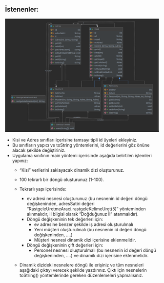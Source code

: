 
## İstenenler:

![](https://github.com/nurbanuogur/NesneYonelimliAnalizTasarim/blob/master/Diyagramlar/Uygulama4.png)

* Kisi ve Adres sınıfları içerisine tamsayı tipli id üyeleri ekleyiniz.
* Bu sınıfların yapıcı ve toString yöntemlerini, id değerlerini göz önüne alacak şekilde değiştiriniz.
* Uygulama sınıfının main yöntemi içerisinde aşağıda belirtilen işlemleri yapınız:
 	* “Kisi” verilerini saklayacak dinamik dizi oluşturunuz.
 	* 100 tekrarlı bir döngü oluşturunuz (1-100).
 	* Tekrarlı yapı içerisinde:
 		* ev adresi nesnesi oluşturunuz (bu nesnenin id değeri döngü değişkeninden, adresSatiri değeri “RastgeleUretmeAraci.rastgeleKelimeUret(5)” yönteminden alınmalıdır, il bilgisi olarak “Doğduğunuz İl” atanmalıdır).
 		* Döngü değişkeninin tek değerleri için:
 			* ev adresine benzer şekilde iş adresi oluşturulmalı
 			* Yeni müşteri oluşturulmalı (bu nesnenin id değeri döngü değişkeninden, ….)
 			* Müşteri nesnesi dinamik dizi içerisine eklenmelidir.
 		* Döngü değişkeninin çift değerleri için:
 			* Personel nesnesi oluşturulmalı (bu nesnenin id değeri döngü değişkeninden, ….) ve dinamik dizi içerisine eklenmelidir.
 			
 	* Dinamik dizideki nesnelere döngü ile erişiniz ve tüm nesneleri aşağıdaki çıktıyı verecek şekilde yazdırınız. Çıktı için nesnelerin toString() yöntemlerinde gereken düzenlemeleri yapmalısınız.
 	
 	
 	
 	
